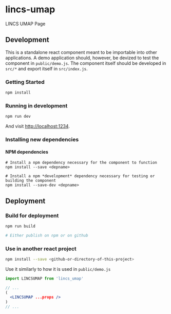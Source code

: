 # lincs-umap

LINCS UMAP Page

## Development

This is a standalone react component meant to be importable into other applications. A demo application should, however, be devized to test the component in `public/demo.js`. The component itself should be developed in `src/*` and export itself in `src/index.js`.

### Getting Started
```bash
npm install
```

### Running in development
```bash
npm run dev
```

And visit <http://localhost:1234>.

### Installing new dependencies

#### NPM dependencies
```
# Install a npm dependency necessary for the component to function
npm install --save <depname>

# Install a npm *development* dependency necessary for testing or building the component 
npm install --save-dev <depname>
```

## Deployment

### Build for deployment
```bash
npm run build

# Either publish on npm or on github
```

### Use in another react project
```bash
npm install --save <github-or-directory-of-this-project>
```

Use it similarly to how it is used in `public/demo.js`
```jsx
import LINCSUMAP from 'lincs_umap'

// ...
(
  <LINCSUMAP ...props />
)
// ...
```
